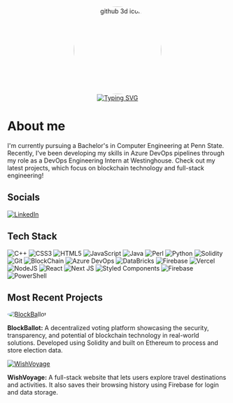 <div align="center">
    <img src="https://github.com/EngineerInCollege.png" alt="github 3d icon" style="border-radius: 50%; width: 200px; height: 200px;">
</div>
<div align=center>
    <a href="https://git.io/typing-svg"><img src="https://readme-typing-svg.herokuapp.com?font=Fira+Code&duration=5000&pause=500&color=FFA500&center=true&vCenter=true&width=500&lines=Hi!+I'm+Negein+Immen;Open-source+enthusiast;Computer+Engineering+Student;I'm+an+engineer+in+college+btw;" alt="Typing SVG" /></a>
</div>

# About me
I'm currently pursuing a Bachelor's in Computer Engineering at Penn State. Recently, I've been developing my skills in Azure DevOps pipelines through my role as a DevOps Engineering Intern at Westinghouse. Check out my latest projects, which focus on blockchain technology and full-stack engineering!

## Socials
[![LinkedIn](https://img.shields.io/badge/LinkedIn-0077B5?style=for-the-badge&logo=linkedin&logoColor=white)](https://linkedin.com/in/negeinimmen) 

## Tech Stack
![C++](https://img.shields.io/badge/C%2B%2B-00599C?style=for-the-badge&logo=c%2B%2B&logoColor=white) 
![CSS3](https://img.shields.io/badge/CSS3-1572B6?style=for-the-badge&logo=css3&logoColor=white) 
![HTML5](https://img.shields.io/badge/HTML5-E34F26?style=for-the-badge&logo=html5&logoColor=white) 
![JavaScript](https://img.shields.io/badge/JavaScript-323330?style=for-the-badge&logo=javascript&logoColor=F7DF1E) 
![Java](https://img.shields.io/badge/java-%23ED8B00.svg?style=for-the-badge&logo=openjdk&logoColor=white) 
![Perl](https://img.shields.io/badge/Perl-39457E?style=for-the-badge&logo=perl&logoColor=white)
![Python](https://img.shields.io/badge/Python-FFD43B?style=for-the-badge&logo=python&logoColor=blue)
![Solidity](https://img.shields.io/badge/Solidity-e6e6e6?style=for-the-badge&logo=solidity&logoColor=black)
![Git](https://img.shields.io/badge/GIT-E44C30?style=for-the-badge&logo=git&logoColor=white)
![BlockChain](https://img.shields.io/badge/Blockchain.com-121D33?logo=blockchaindotcom&logoColor=fff&style=for-the-badge)
![Azure DevOps](https://img.shields.io/badge/Azure_DevOps-0078D7?style=for-the-badge&logo=azure-devops&logoColor=white) 
![DataBricks](https://img.shields.io/badge/Databricks-FF3621?style=for-the-badge&logo=Databricks&logoColor=white)
![Firebase](https://img.shields.io/badge/firebase-%23039BE5.svg?style=for-the-badge&logo=firebase) 
![Vercel](https://img.shields.io/badge/Vercel-000000?style=for-the-badge&logo=vercel&logoColor=white) 
![NodeJS](https://img.shields.io/badge/Node%20js-339933?style=for-the-badge&logo=nodedotjs&logoColor=white) 
![React](https://img.shields.io/badge/React-20232A?style=for-the-badge&logo=react&logoColor=61DAFB) 
![Next JS](https://img.shields.io/badge/Next-black?style=for-the-badge&logo=next.js&logoColor=white) 
![Styled Components](https://img.shields.io/badge/styled--components-DB7093?style=for-the-badge&logo=styled-components&logoColor=white) 
![Firebase](https://img.shields.io/badge/firebase-ffca28?style=for-the-badge&logo=firebase&logoColor=black)
![PowerShell](https://img.shields.io/badge/powershell-5391FE?style=for-the-badge&logo=powershell&logoColor=white)

## Most Recent Projects

<div>
    <a href="https://github.com/EngineerInCollege/BlockBallot-Voting" target="_blank">
        <img src="https://blockballot-voting.vercel.app/favicon.ico" alt="BlockBallot" style="border-radius: 50%; width: 100 px; height: 100 px;">
    </a>
    <p>
        <strong>BlockBallot:</strong> A decentralized voting platform showcasing the security, transparency, and potential of blockchain technology in real-world solutions. Developed using Solidity and built on Ethereum to process and store election data.
    </p>
</div>

<div>
    <a href="https://github.com/EngineerInCollege/WishVoyage" target="_blank">
        <img src="https://wish-voyage.vercel.app/favicon.ico" alt="WishVoyage" style="border-radius: 50 %; width: 1 vw; height: 1 vw;">
    </a>
    <p>
	<strong>WishVoyage:</strong> A full-stack website that lets users explore travel destinations and activities. It also saves their browsing history using Firebase for login and data storage.
    </p>
</div>
